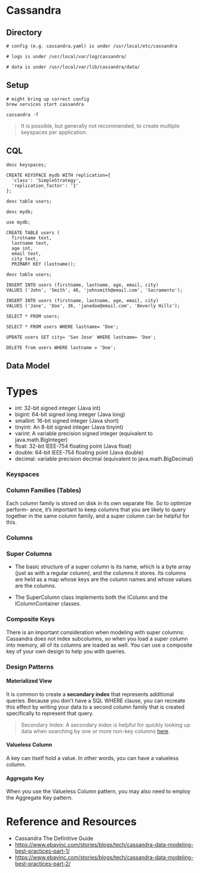 
# Cassandra

## Directory

```shell
# config (e.g. cassandra.yaml) is under /usr/local/etc/cassandra

# logs is under /usr/local/var/log/cassandra/

# data is under /usr/local/var/lib/cassandra/data/
```

## Setup

```shell
# might bring up correct config
brew services start cassandra

cassandra -f
```
> It is possible, but generally not recommended, to create multiple keyspaces per application.

## CQL

```shell
desc keyspaces;

CREATE KEYSPACE mydb WITH replication={
  'class': 'SimpleStrategy', 
  'replication_factor': '1'
};

desc table users;

desc mydb;

use mydb;

CREATE TABLE users ( 
  firstname text,
  lastname text,
  age int,
  email text,
  city text,
  PRIMARY KEY (lastname));

desc table users;

INSERT INTO users (firstname, lastname, age, email, city) 
VALUES ('John', 'Smith', 46, 'johnsmith@email.com', 'Sacramento');

INSERT INTO users (firstname, lastname, age, email, city) 
VALUES ('Jane', 'Doe', 36, 'janedoe@email.com', 'Beverly Hills');

SELECT * FROM users;

SELECT * FROM users WHERE lastname= 'Doe';

UPDATE users SET city= 'San Jose' WHERE lastname= 'Doe';

DELETE from users WHERE lastname = 'Doe';
```

## Data Model

# Types


* int: 32-bit signed integer (Java int)
* bigint: 64-bit signed long integer (Java long)
* smallint: 16-bit signed integer (Java short)
* tinyint: An 8-bit signed integer (Java tinyint)
* varint: A variable precision signed integer (equivalent to java.math.BigInteger)
* float: 32-bit IEEE-754 floating point (Java float)
* double: 64-bit IEEE-754 floating point (Java double)
* decimal: variable precision decimal (equivalent to java.math.BigDecimal) 


### Keyspaces

### Column Families (Tables)
Each column family is stored on disk in its own separate file. So to optimize perform- ance, it’s important to keep columns that you are likely to query together in the same column family, and a super column can be helpful for this.
### Columns
### Super Columns
* The basic structure of a super column is its name, which is a byte array (just as with a regular column), and the columns it stores. Its columns are held as a map whose keys are the column names and whose values are the columns.

* The SuperColumn class implements both the IColumn and the IColumnContainer classes.

### Composite Keys
There is an important consideration when modeling with super columns: Cassandra does not index subcolumns, so when you load a super column into memory, all of its columns are loaded as well. You can use a composite key of your own design to help you with queries.

### Design Patterns

#### Materialized View
It is common to create a **secondary index** that represents additional queries. Because you don’t have a SQL WHERE clause, you can recreate this effect by writing your data to a second column family that is created specifically to represent that query.

> Secondary Index: A secondary index is helpful for quickly looking up data when searching by one or more non-key columns [here](https://cloud.google.com/spanner/docs/secondary-indexes).

#### Valueless Column
A key can itself hold a value. In other words, you can have a valueless column.

#### Aggregate Key
When you use the Valueless Column pattern, you may also need to employ the Aggregate Key pattern.

# Reference and Resources

* Cassandra The Definitive Guide
* https://www.ebayinc.com/stories/blogs/tech/cassandra-data-modeling-best-practices-part-1/
* https://www.ebayinc.com/stories/blogs/tech/cassandra-data-modeling-best-practices-part-2/
